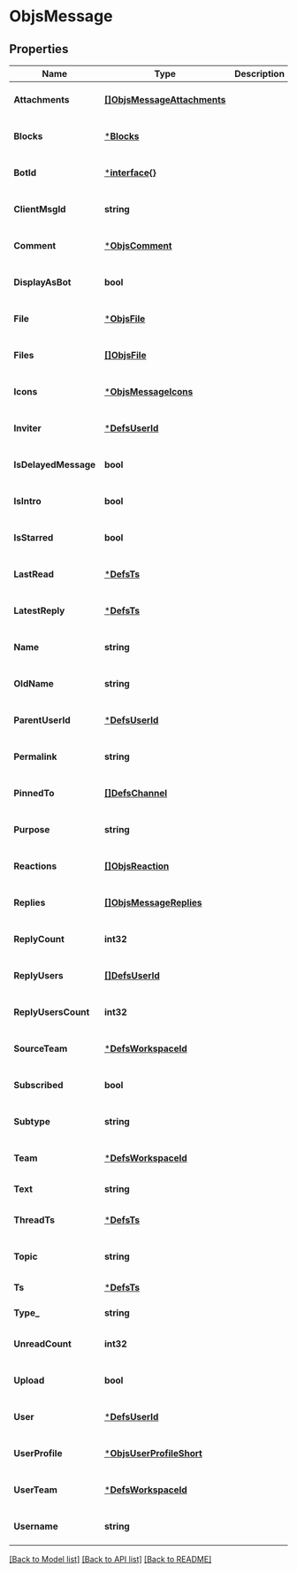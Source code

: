 # ObjsMessage

## Properties
Name | Type | Description | Notes
------------ | ------------- | ------------- | -------------
**Attachments** | [**[]ObjsMessageAttachments**](objs_message_attachments.md) |  | [optional] [default to null]
**Blocks** | [***Blocks**](blocks.md) |  | [optional] [default to null]
**BotId** | [***interface{}**](interface{}.md) |  | [optional] [default to null]
**ClientMsgId** | **string** |  | [optional] [default to null]
**Comment** | [***ObjsComment**](objs_comment.md) |  | [optional] [default to null]
**DisplayAsBot** | **bool** |  | [optional] [default to null]
**File** | [***ObjsFile**](objs_file.md) |  | [optional] [default to null]
**Files** | [**[]ObjsFile**](objs_file.md) |  | [optional] [default to null]
**Icons** | [***ObjsMessageIcons**](objs_message_icons.md) |  | [optional] [default to null]
**Inviter** | [***DefsUserId**](defs_user_id.md) |  | [optional] [default to null]
**IsDelayedMessage** | **bool** |  | [optional] [default to null]
**IsIntro** | **bool** |  | [optional] [default to null]
**IsStarred** | **bool** |  | [optional] [default to null]
**LastRead** | [***DefsTs**](defs_ts.md) |  | [optional] [default to null]
**LatestReply** | [***DefsTs**](defs_ts.md) |  | [optional] [default to null]
**Name** | **string** |  | [optional] [default to null]
**OldName** | **string** |  | [optional] [default to null]
**ParentUserId** | [***DefsUserId**](defs_user_id.md) |  | [optional] [default to null]
**Permalink** | **string** |  | [optional] [default to null]
**PinnedTo** | [**[]DefsChannel**](defs_channel.md) |  | [optional] [default to null]
**Purpose** | **string** |  | [optional] [default to null]
**Reactions** | [**[]ObjsReaction**](objs_reaction.md) |  | [optional] [default to null]
**Replies** | [**[]ObjsMessageReplies**](objs_message_replies.md) |  | [optional] [default to null]
**ReplyCount** | **int32** |  | [optional] [default to null]
**ReplyUsers** | [**[]DefsUserId**](defs_user_id.md) |  | [optional] [default to null]
**ReplyUsersCount** | **int32** |  | [optional] [default to null]
**SourceTeam** | [***DefsWorkspaceId**](defs_workspace_id.md) |  | [optional] [default to null]
**Subscribed** | **bool** |  | [optional] [default to null]
**Subtype** | **string** |  | [optional] [default to null]
**Team** | [***DefsWorkspaceId**](defs_workspace_id.md) |  | [optional] [default to null]
**Text** | **string** |  | [default to null]
**ThreadTs** | [***DefsTs**](defs_ts.md) |  | [optional] [default to null]
**Topic** | **string** |  | [optional] [default to null]
**Ts** | [***DefsTs**](defs_ts.md) |  | [default to null]
**Type_** | **string** |  | [default to null]
**UnreadCount** | **int32** |  | [optional] [default to null]
**Upload** | **bool** |  | [optional] [default to null]
**User** | [***DefsUserId**](defs_user_id.md) |  | [optional] [default to null]
**UserProfile** | [***ObjsUserProfileShort**](objs_user_profile_short.md) |  | [optional] [default to null]
**UserTeam** | [***DefsWorkspaceId**](defs_workspace_id.md) |  | [optional] [default to null]
**Username** | **string** |  | [optional] [default to null]

[[Back to Model list]](../README.md#documentation-for-models) [[Back to API list]](../README.md#documentation-for-api-endpoints) [[Back to README]](../README.md)


